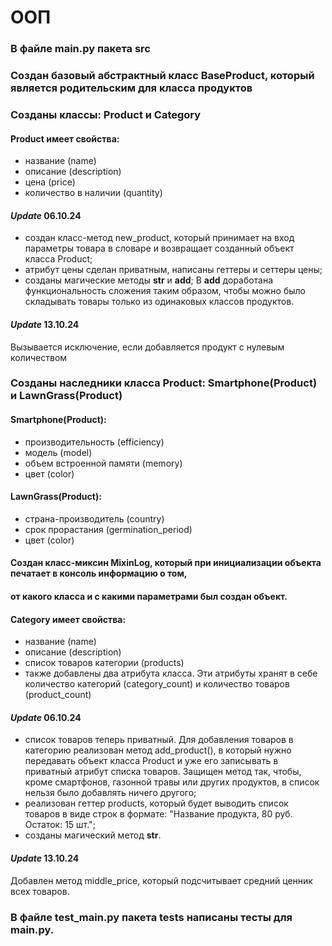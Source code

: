 # ООП

### В файле main.py пакета src

### Создан базовый абстрактный класс BaseProduct, который является родительским для класса продуктов

### Созданы классы: Product и Category

#### Product имеет свойства:
* название (name)
* описание (description)
* цена (price)
* количество в наличии (quantity)
#### _Update_ 06.10.24
* создан класс-метод new_product, который принимает на вход параметры товара в словаре и 
возвращает созданный объект класса Product; 
* атрибут цены сделан приватным, написаны геттеры и сеттеры цены;
* созданы магические методы __str__ и __add__;
В __add__ доработана функциональность сложения таким образом, чтобы можно было складывать товары только из одинаковых 
классов продуктов.
#### _Update_ 13.10.24
Вызывается исключение, если добавляется продукт с нулевым количеством 
### Созданы наследники класса Product: Smartphone(Product) и LawnGrass(Product)
#### Smartphone(Product):
+ производительность (efficiency)
+ модель (model)
+ объем встроенной памяти (memory)
+ цвет (color)
#### LawnGrass(Product):
+ страна-производитель (country)
+ срок прорастания (germination_period)
+ цвет (color)

#### Создан класс-миксин MixinLog, который при инициализации объекта печатает в консоль информацию о том, 
#### от какого класса и с какими параметрами был создан объект.

#### Category имеет свойства:
* название (name)
* описание (description)
* список товаров категории (products)
* также добавлены два атрибута класса. Эти атрибуты хранят в себе количество категорий (category_count) 
  и количество товаров (product_count)
#### _Update_ 06.10.24
* cписок товаров теперь приватный. Для добавления товаров в категорию реализован метод add_product(), 
в который нужно передавать объект класса Product и уже его записывать в приватный атрибут списка товаров. 
Защищен метод так, чтобы, кроме смартфонов, газонной травы или других продуктов, в список
нельзя было добавлять ничего другого;
* реализован геттер products, который будет выводить список товаров в виде строк в формате:
"Название продукта, 80 руб. Остаток: 15 шт.";
* созданы магический метод __str__.
#### _Update_ 13.10.24
Добавлен метод middle_price, который подсчитывает средний ценник всех товаров.
### В файле test_main.py пакета tests написаны тесты для main.py.